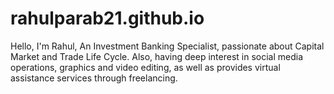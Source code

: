 # rahulparab21.github.io
Hello, I'm Rahul, An Investment Banking Specialist, passionate about Capital Market and Trade Life Cycle. Also, having deep interest in social media operations, graphics and video editing, as well as provides virtual assistance services through freelancing.
